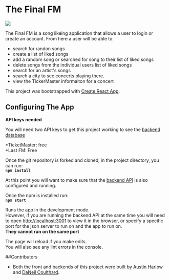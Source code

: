 # The Final FM

![](https://media.giphy.com/media/3lxD1O74siiz5FvrJs/giphy.gif)

The Final FM is a song likeing application that allows a user to login or create an account. From here a user will be able to:
- search for randon songs
- create a list of liked songs
- add a random song or searched for song to their list of liked songs
- delete songs from the individual users list of liked songs
- search for an artist's songs
- search a city to see concerts playing there.
 - view the TickerMaster informaiton for a concert

This project was bootstrapped with [Create React App](https://github.com/facebook/create-react-app).

## Configuring The App

**API keys needed**

You will need two API keys to get this project working to see the [backend database](https://github.com/AustinBH/The-Final-FM-backend)

*TicketMaster: free<br>
*Last FM: Free

Once the git repository is forked and cloned, in the project directory, you can run:<br>
**`npm install`**

At this point you will want to make sure that the [backend API](https://github.com/AustinBH/The-Final-FM-backend) is also configured and running.

Once the npm is installed run:<br>
**`npm start`**

Runs the app in the development mode.<br>
However, if you are running the backend API at the same time you will need to open [http://localhost:3001](http://localhost:3001) to view it in the browser, or specify a specific port for the json server to run on and the app to run on.<br>
**They cannot run on the same port**

The page will reload if you make edits.<br>
You will also see any lint errors in the console.



##Contributors
* Both the front and backends of this project were built by [Austin Harlow](https://github.com/AustinBH) and [DaNeil Coulthard](https://github.com/caffiendkitten).
